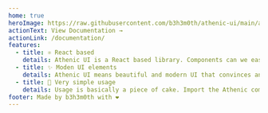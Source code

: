 ```yaml
---
home: true
heroImage: https://raw.githubusercontent.com/b3h3m0th/athenic-ui/main/artwork/logo/logo.png
actionText: View Documentation →
actionLink: /documentation/
features:
  - title: ⚛️ React based
    details: Athenic UI is a React based library. Components can we easily implemented and used
  - title: ✨ Moden UI elements
    details: Athenic UI means beautiful and modern UI that convinces and amazes
  - title: 🤡 Very simple usage
    details: Usage is basically a piece of cake. Import the Athenic components simply with Import * as Athenic from "athenic-ui" or import single components with import { Button } from "athenic-ui"
footer: Made by b3h3m0th with ❤️
---
```


